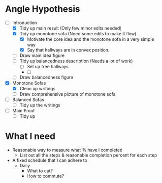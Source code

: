 
# Angle Hypothesis

- [ ] Introduction
	- [x] Tidy up main result (Only few minor edits needed)
	- [x] Tidy up monotone sofa (Need some edits to make it flow)
		- [x] Motivate the core idea and the monotone sofa in a very simple way
		- [x] Say that hallways are in convex position.
	- [ ] Draw main idea figure 
	- [ ] Tidy up balancedness description (Needs a lot of work)
		- [ ] Set up free hallways
		- [ ] 
	- [ ] Draw balancedness figure
- [x] Monotone Sofas
	- [x] Clean up writings
	- [ ] Draw comprehensive picture of monotone sofa
- [ ] Balanced Sofas
	- [ ] Tidy up the writings
- [ ] Main Proof
	- [ ] Tidy up

# What I need

- Reasonable way to measure what % have I completed
	- List out all the steps & reasonable completion percent for each step
- A fixed schedule that I can adhere to
	- Daily
		- What to eat?
		- How to commute?